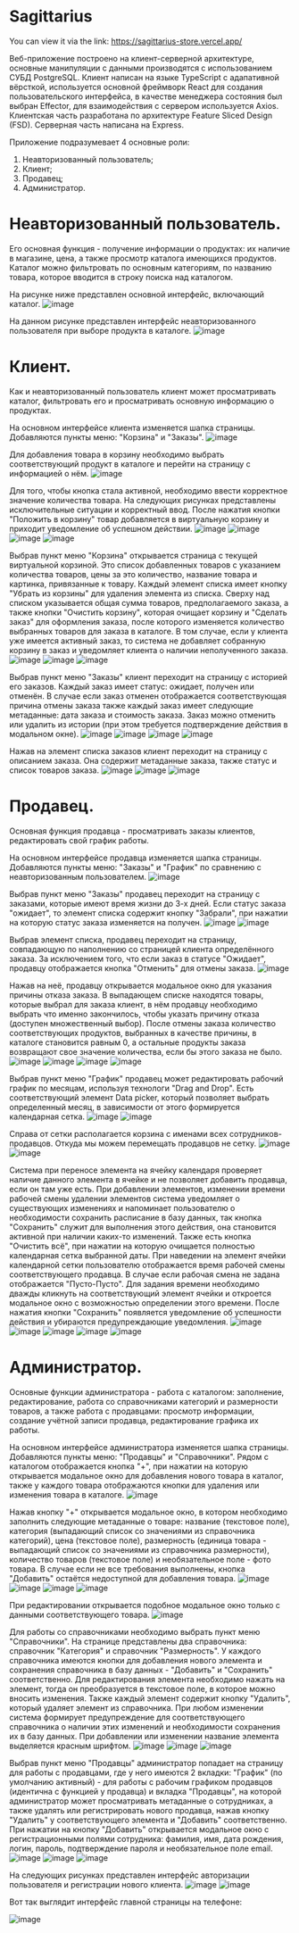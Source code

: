 # Sagittarius

You can view it via the link: https://sagittarius-store.vercel.app/

Веб-приложение построено на клиент-серверной архитектуре, основные манипуляции с данными производятся с использованием СУБД PostgreSQL.
Клиент написан на языке TypeScript с адапативной вёрсткой, используется основной фреймворк React для создания пользовательского интерфейса, в качестве менеджера состояния был выбран Effector,
для взаимодействия с сервером используется Axios. Клиентская часть разработана по архитектуре Feature Sliced Design (FSD). Серверная часть написана на Express.

Приложение подразумевает 4 основные роли:
1. Неавторизованный пользователь;
2. Клиент;
3. Продавец;
4. Администратор.

# Неавторизованный пользователь.
Его основная функция - получение информации о продуктах: их наличие в магазине, цена, а также просмотр каталога имеющихся продуктов.
Каталог можно фильтровать по основным категориям, по названию товара, которое вводится в строку поиска над каталогом. 

На рисунке ниже представлен основной интерфейс, включающий каталог.
![image](https://github.com/Olivka07/Sagittarians/assets/93726291/4130984e-b650-43b6-94c0-3219ca6c7de4)

На данном рисунке представлен интерфейс неавторизованного пользователя при выборе продукта в каталоге.
![image](https://github.com/Olivka07/Sagittarians/assets/93726291/769126b1-7a88-4869-a479-5624186ce44d)

# Клиент.
Как и неавторизованный пользователь клиент может просматривать каталог, фильтровать его и просматривать основную информацию о продуктах.

На основном интерфейсе клиента изменяется шапка страницы. Добавляются пункты меню: "Корзина" и "Заказы".
![image](https://github.com/Olivka07/Sagittarians/assets/93726291/7f450e1c-47d0-41c9-b9e1-ebfaee02c608)

Для добавления товара в корзину необходимо выбрать соответствующий продукт в каталоге и перейти на страницу с информацией о нём.
![image](https://github.com/Olivka07/Sagittarians/assets/93726291/4716745e-20d4-418b-8839-6920c805c718)

Для того, чтобы кнопка стала активной, необходимо ввести корректное значение количества товара. На следующих рисунках представлены исключительные ситуации
и корректный ввод. После нажатия кнопки "Положить в корзину" товар добавляется в виртуальную корзину и приходит уведомление об успешном действии.
![image](https://github.com/Olivka07/Sagittarians/assets/93726291/829ae1f8-5316-4627-980d-3ed748adf387)
![image](https://github.com/Olivka07/Sagittarians/assets/93726291/d15ad2ff-4ded-49f7-a77b-002dc47d2148)
![image](https://github.com/Olivka07/Sagittarians/assets/93726291/26fa931a-d778-4474-9c1c-ab9531b34fb3)
![image](https://github.com/Olivka07/Sagittarians/assets/93726291/d1b0c031-528e-4b1d-b67e-bbe5666079ce)

Выбрав пункт меню "Корзина" открывается страница с текущей виртуальной корзиной. Это список добавленных товаров с указанием количества товаров,
цены за это количество, название товара и картинка, привязанные к товару. Каждый элемент списка имеет кнопку "Убрать из корзины" для удаления
элемента из списка. Сверху над списком указывается общая сумма товаров, предполагаемого заказа, а также кнопки "Очистить корзину", которая очищает корзину и
"Сделать заказ" для оформления заказа, после которого изменяется количество выбранных товаров для заказа в каталоге.
В том случае, если у клиента уже имеется активный заказ, то система не добавляет собранную корзину в заказ и уведомляет
клиента о наличии неполученного заказа.
![image](https://github.com/Olivka07/Sagittarians/assets/93726291/70a71d07-da35-44a9-a63b-b99835399be6)
![image](https://github.com/Olivka07/Sagittarians/assets/93726291/4b3616f3-135c-4a17-8f3f-c56d8406a201)
![image](https://github.com/Olivka07/Sagittarians/assets/93726291/faa70962-faa6-4ae4-a9c4-dcd72b54fdcb)

Выбрав пункт меню "Заказы" клиент переходит на страницу с историей его заказов. Каждый заказ имеет статус:
ожидает, получен или отменён. В случае если заказ отменен отображается соответствующая причина отмены заказа
также каждый заказ имеет следующие метаданные: дата заказа и стоимость заказа. Заказ можно отменить или 
удалить из истории (при этом требуется подтверждение действия в модальном окне).
![image](https://github.com/Olivka07/Sagittarians/assets/93726291/a80f0c6c-1eac-41a7-9679-064caf4ab9d6)
![image](https://github.com/Olivka07/Sagittarians/assets/93726291/73d799a9-96c5-47bc-917d-ea46058d6abe)
![image](https://github.com/Olivka07/Sagittarians/assets/93726291/8f3993e4-51bd-4c8f-9737-f8f5a6a9cf71)
![image](https://github.com/Olivka07/Sagittarians/assets/93726291/1cb69c76-bd9e-4071-b078-d32e1f3d1441)

Нажав на элемент списка заказов клиент переходит на страницу с описанием заказа. Она содержит метаданные
заказа, также статус и список товаров заказа.
![image](https://github.com/Olivka07/Sagittarians/assets/93726291/0ab7c70e-fa8f-4d89-b85a-691a296507bd)
![image](https://github.com/Olivka07/Sagittarians/assets/93726291/1cf5a604-2777-4690-9363-de2705194a82)
![image](https://github.com/Olivka07/Sagittarians/assets/93726291/b4bfaa98-1275-4b8e-8262-325f342a20a5)

# Продавец.
Основная функция продавца - просматривать заказы клиентов, редактировать свой график работы.

На основном интерфейсе продавца изменяется шапка страницы. Добавляются пункты меню: "Заказы" и "График" по сравнению с неавторизованным пользователем.
![image](https://github.com/Olivka07/Sagittarians/assets/93726291/11209d4c-41d9-4c35-bb71-fe0f0418561f)

Выбрав пункт меню "Заказы" продавец переходит на страницу с заказами, которые имеют время жизни до 3-х дней.
Если статус заказа "ожидает", то элемент списка содержит кнопку "Забрали", при нажатии на которую
статус заказа изменяется на получен.
![image](https://github.com/Olivka07/Sagittarians/assets/93726291/e7b15242-e710-41c8-bcae-de2aa4de6b07)
![image](https://github.com/Olivka07/Sagittarians/assets/93726291/bc20ae2e-b587-4e31-ab75-da06b3109a0c)

Выбрав элемент списка, продавец переходит на страницу, совпадающую по наполнению со страницей клиента определённого заказа.
За исключением того, что если заказ в статусе "Ожидает", продавцу отображается кнопка "Отменить" для отмены заказа.
![image](https://github.com/Olivka07/Sagittarians/assets/93726291/31144145-4fb4-4236-bd42-7dc395e20106)

Нажав на неё, продавцу открывается модальное окно для указания причины отказа заказа.
В выпадающем списке находятся товары, которые выбрал для заказа клиент, 
в нём продавцу необходимо выбрать что именно закончилось, чтобы указать причину отказа (доступен множественный выбор). После
отмены заказа количество соответствующих продуктов, выбранных в качестве причины, в каталоге становится равным 0, а 
остальные продукты заказа возвращают свое значение количества, если бы этого заказа не было.
![image](https://github.com/Olivka07/Sagittarians/assets/93726291/815242ba-4282-42e7-b057-2849ff1ea646)
![image](https://github.com/Olivka07/Sagittarians/assets/93726291/96a9b8ab-ea1d-4500-a917-ba376598ff6e)
![image](https://github.com/Olivka07/Sagittarians/assets/93726291/9830bd69-d834-49d0-9f19-69fb2b596a7c)
![image](https://github.com/Olivka07/Sagittarians/assets/93726291/311afdcd-669b-488b-994d-acd23dc65396)

Выбрав пункт меню "График" продавец может редактировать рабочий график по месяцам, используя технологи "Drag and Drop". 
Есть соответствующий элемент Data picker,
который позволяет выбрать определенный месяц, в зависимости от этого формируется календарная сетка.
![image](https://github.com/Olivka07/Sagittarians/assets/93726291/c3f9aad8-023c-4ba4-b566-cb4363908d42)
![image](https://github.com/Olivka07/Sagittarians/assets/93726291/096cd99e-c031-4afb-bcb5-ba3b24025e32)

Справа от сетки располагается корзина с именами всех сотрудников-продавцов. Откуда мы можем перемещать продавцов не сетку.
![image](https://github.com/Olivka07/Sagittarians/assets/93726291/e80a9987-9dca-42b7-847c-c62c23257a2b)
![image](https://github.com/Olivka07/Sagittarians/assets/93726291/ca0852cd-b457-443c-a1d9-d6a098582b95)

Система при переносе элемента на ячейку календаря проверяет наличие данного элемента в ячейке и 
не позволяет добавить продавца, если он там уже есть. При добавлении элементов, изменении времени рабочей смены
удалении элементов система уведомляет о существующих изменениях и напоминает пользователю о необходимости сохранить
расписание в базу данных, так кнопка "Сохранить" служит для выполнения этого действия, она становится активной при
наличии каких-то изменений. Также есть кнопка "Очистить всё", при нажатии на которую очищается полностью календарная сетка
выбранной даты. При наведении на элемент ячейки календарной сетки пользователю отображается время рабочей смены 
соответствующего продавца. В случае если рабочая смена не задана отображается "Пусто-Пусто". Для задания времени
необходимо дважды кликнуть на соответствующий элемент ячейки и откроется модальное окно с возможностью определении
этого времени. После нажатия кнопки "Сохранить" появляется уведомление об успешности действия и убираются 
предупреждающие уведомления.
![image](https://github.com/Olivka07/Sagittarians/assets/93726291/a82a1899-c07f-43ed-b1b2-943ea8c9d9d9)
![image](https://github.com/Olivka07/Sagittarians/assets/93726291/364843b5-bfa1-4b95-9c71-53f596147ee0)
![image](https://github.com/Olivka07/Sagittarians/assets/93726291/2c4ec3c2-8b34-4933-94b7-14d2e5ad349e)
![image](https://github.com/Olivka07/Sagittarians/assets/93726291/24aeb1ce-6e40-4221-9573-a3cb2ab5739c)
![image](https://github.com/Olivka07/Sagittarians/assets/93726291/a8bb5726-323a-4dca-94eb-28bca06adb3a)

# Администратор.
Основные функции администратора - работа с каталогом: заполнение, редактирование, работа со справочниками категорий и размерности товаров,
а также работа с продавцами: просмотр информации, создание учётной записи продавца, редактирование графика их работы.

На основном интерфейсе администратора изменяется шапка страницы. Добавляются пункты меню: "Продавцы" и "Справочники".
Рядом с каталогом отображается кнопка "+", при нажатии на которую открывается модальное окно для добавления нового товара
в каталог, также у каждого товара отображаются кнопки для удаления или изменения товара в каталоге.
![image](https://github.com/Olivka07/Sagittarians/assets/93726291/bf88fa55-4e73-40dd-9c51-73b11dc5fc6a)

Нажав кнопку "+" открывается модальное окно, в котором необходимо заполнить следующие метаданные о товаре:
название (текстовое поле), категория (выпадающий список со значениями из справочника категорий), 
цена (текстовое поле), размерность (единица товара - выпадающий список со значениями из справочника размерности),
количество товаров (текстовое поле) и необязательное поле - фото товара. В случае если не все требования выполнены,
кнопка "Добавить" остаётся недоступной для добавления товара.
![image](https://github.com/Olivka07/Sagittarians/assets/93726291/ed4869ae-30f1-43cf-98db-ee47b4fb3d1f)
![image](https://github.com/Olivka07/Sagittarians/assets/93726291/b913a58d-50fa-49b3-8817-776fb746ff32)
![image](https://github.com/Olivka07/Sagittarians/assets/93726291/835a55be-a44d-48f8-b039-28f03792ef31)
![image](https://github.com/Olivka07/Sagittarians/assets/93726291/01412eee-0d7b-4584-9512-e0a7545f0caa)

При редактировании открывается подобное модальное окно только с данными соответствующего товара.
![image](https://github.com/Olivka07/Sagittarians/assets/93726291/307c8ae4-3d38-40f7-a1a8-c051979c5123)

Для работы со справочниками необходимо выбрать пункт меню "Справочники". На странице представлены два справочника:
справочник "Категория" и справочник "Размерность". У каждого справочника имеются кнопки для добавления нового элемента
и сохранения справочника в базу данных - "Добавить" и "Сохранить" соответственно. Для редактирования элемента
необходимо нажать на элемент, тогда он преобразуется в текстовое поле, в которое можно вносить изменения.
Также каждый элемент содержит кнопку "Удалить", который удаляет элемент из справочника. При любом изменении
система формирует предупреждение для соответствующего справочника о наличии этих изменений и необходимости сохранения их в
базу данных. При добавлении или изменении название элемента выделяется красным шрифтом.
![image](https://github.com/Olivka07/Sagittarians/assets/93726291/9e511718-d91a-4b17-b826-d2d0812b1a2c)
![image](https://github.com/Olivka07/Sagittarians/assets/93726291/4f21165d-5a7a-4093-ba55-346bba4b7751)
![image](https://github.com/Olivka07/Sagittarians/assets/93726291/0e9be986-1c43-465b-9256-4492a5c081cd)

Выбрав пункт меню "Продавцы" администратор попадает на страницу для работы с продавцами, где у него имеются 2 вкладки:
"График" (по умолчанию активный) - для работы с рабочим графиком продавцов (идентична с функцией у продавца) и вкладка "Продавцы",
на которой администратор может просматривать метаданные о сотрудниках, а также удалять или регистрировать нового продавца, нажав кнопку
"Удалить" у соответствующего элемента и "Добавить" соответственно. При нажатии на кнопку "Добавить" открывается модальное окно с регистрационными полями
сотрудника: фамилия, имя, дата рождения, логин, пароль, подтверждение пароля и необязательное поле email.
![image](https://github.com/Olivka07/Sagittarians/assets/93726291/b31e3f33-29ae-4e0e-ad62-eb8c3ba1f7ae)
![image](https://github.com/Olivka07/Sagittarians/assets/93726291/308bfcfc-7154-4517-9103-135799deab49)
![image](https://github.com/Olivka07/Sagittarians/assets/93726291/69089a34-ab59-4d30-961b-ce2cd2582f8c)


На следующих рисунках представлен интерфейс авторизации пользователя и регистрации нового клиента.
![image](https://github.com/Olivka07/Sagittarians/assets/93726291/919c1c90-026b-4284-b69a-bf7ef4aca41b)
![image](https://github.com/Olivka07/Sagittarians/assets/93726291/f19c0967-89b9-4b75-ad1a-107c807e2f47)

Вот так выглядит интерфейс главной страницы на телефоне:


![image](https://github.com/Olivka07/Sagittarians/assets/93726291/4ed2379d-450a-4dbc-8826-83b6a3b75f59)








































